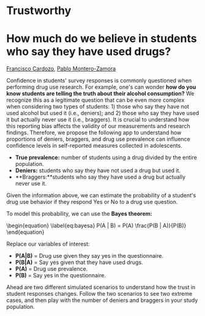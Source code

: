 # Trustworthy
# How much do we believe in students who say they have used drugs?

[Francisco Cardozo](https://github.com/focardozom), [Pablo Montero-Zamora](https://scholar.google.es/citations?user=jw7I6NUAAAAJ&hl=en)


Confidence in students' survey responses is commonly questioned when performing drug use research. For example, one's can wonder 
**how do you know students are telling the truth about their alcohol consumption?** We recognize this as a legitimate question that can be even more complex when considering two types of students: 1) those who say they have not used alcohol but used it (i.e., deniers); and 2) those who say they have used it but actually never use it (i.e., braggers). 
It is crucial to understand how this reporting bias affects the validity of our measurements and research findings. Therefore, we propose the following app to understand how proportions of deniers, braggers, and drug use prevalence can influence confidence levels in self-reported measures collected in adolescents. 


* **True prevalence:** number of students using a drug divided by the entire population.  
* **Deniers:** students who say they have not used a drug but used it. 
* **Braggers:**students who say they have used a drug but actually never use it. 

Given the information above, we can estimate the probability of a student's drug use behavior if they respond Yes or No to a drug use question. 
 
To model this probability, we can use the **Bayes theorem:**

\begin{equation}
\label{eq:bayesa}
P(A | B) = P(A) \frac{P(B | A)}{P(B)}
\end{equation}

Replace our variables of interest:

* **P(A|B)** = Drug use given they say yes in the questionnaire.
* **P(B|A)** = Say yes given that they have used drugs.
* **P(A)** = Drug use prevalence.
* **P(B)** = Say yes in the questionnaire.

Ahead are two different simulated scenarios to understand how the trust in student responses changes. Follow the two scenarios to see two extreme cases, and then play with the number of deniers and braggers in your study population. 




